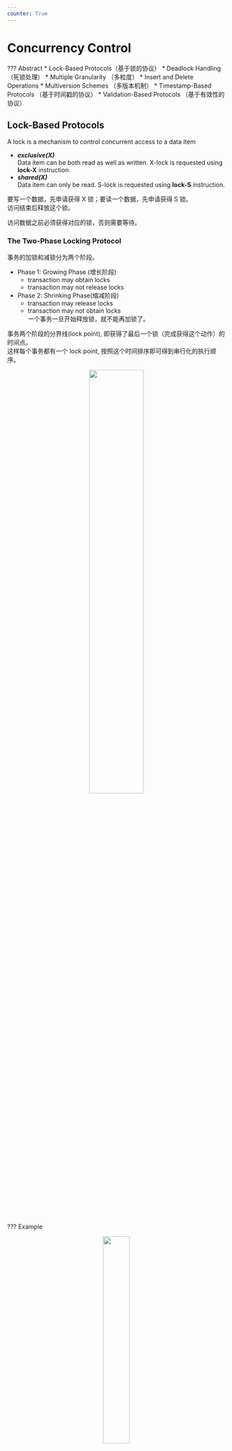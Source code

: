 ```yaml
---
counter: True  
---
```


# Concurrency Control

??? Abstract
    * Lock-Based Protocols（基于锁的协议）
    * Deadlock Handling （死锁处理）
    * Multiple Granularity （多粒度）
    * Insert and Delete Operations
    * Multiversion Schemes （多版本机制）
    * Timestamp-Based Protocols （基于时间戳的协议）
    * Validation-Based Protocols （基于有效性的协议）

## Lock-Based Protocols

A lock is a mechanism to control concurrent access to a data item

* ***exclusive(X)***  
Data item can be both read as well as written. X-lock is requested using **lock-X** instruction.
* ***shared(X)***  
Data item can only be read. S-lock is requested using **lock-S** instruction.

要写一个数据，先申请获得 X 锁；要读一个数据，先申请获得 S 锁。  
访问结束后释放这个锁。

访问数据之前必须获得对应的锁，否则需要等待。

### The Two-Phase Locking Protocol

事务的加锁和减锁分为两个阶段。  

* Phase 1: Growing Phase (增长阶段)
    * transaction may obtain locks 
    * transaction may not release locks
* Phase 2: Shrinking Phase(缩减阶段)
    * transaction may release locks
    * transaction may not obtain locks  
    一个事务一旦开始释放锁，就不能再加锁了。

事务两个阶段的分界线(lock point), 即获得了最后一个锁（完成获得这个动作）的时间点。  
这样每个事务都有一个 lock point, 按照这个时间排序即可得到串行化的执行顺序。
<div align=center> <img src="http://cdn.hobbitqia.cc/202306022302642.png" width = 50%/> </div>

??? Example
    <div align=center> <img src="http://cdn.hobbitqia.cc/202306022304628.png" width = 35%/> </div>

<u>**Two-Phase Locking Protocol assures serializability.**</u>  

It can be proved that the transactions can be serialized in the order of their lock points.  
可以按 lock points 串行化，但不是只能按照这么串行化。

上面基本的两阶段封锁协议无法保证事务的可恢复性。

Extensions to basic two-phase locking（基本两阶段封锁） needed to ensure recoverability of freedom from cascading roll-back

* **Strict two-phase locking（严格两阶段封锁）**: a transaction must hold all its exclusive locks till it commits/aborts.  
Ensures recoverability and avoids cascading roll-backs.  
S 锁可以用完就放，但 X 锁必须到提交的时候才能释放（这样别人就不能访问了，无法读脏数据）。代价是降低并发度。
* **Rigorous two-phase locking（强两阶段封锁）**: a transaction must hold all locks till commit/abort.   
Transactions can be serialized in the order in which they commit.  

<u>**Two-phase locking is not a necessary condition for serializability.**</u>  

??? Example
    <div align=center> <img src="http://cdn.hobbitqia.cc/202306051019848.png" width = 50%/> </div>
    <div align=center> <img src="http://cdn.hobbitqia.cc/202306051024853.png" width = 50%/> </div>

    这里放锁了之后还获得锁了，违背了两阶段封锁协议。  
    所以不遵从两阶段封锁协议，也可以获得冲突可串行的调度。

### 2PL - Proof 

* Proof by Contradiction  
如果有 Ti->Tj 的有向边，那 Ti 的 lockpoint 一定小于 Tj.  
Ti->Tj 肯定有一个冲突的访问（对同一个数据）那 Tj 在获得锁的时候 Ti 已经放锁了，得证。
<div align=center> <img src="http://cdn.hobbitqia.cc/202306051006510.png" width = 50%/> </div>

* Proof by Induction  
只需证明: Lock point 最小的事务，可以无障碍地交换到调度最前。  
假如有事务拦住他了，证明这是不可能发生的。（与 lockpoint 最小矛盾）
<div align=center> <img src="http://cdn.hobbitqia.cc/202306051009473.png" width = 50%/> </div>

### Lock Conversions

通常是先读后修改。但我们不能先得 S 锁再释放后得 X 锁（违背了两阶段协议），也不能直接用 X 锁（降低并发度）。

Two-phase locking with lock conversions:

* First Phase:        
    * can acquire a lock-S or lock-X on a data item
    * can convert a lock-S to a lock-X (*lock-upgrade*)
* Second Phase:
    * can release a lock-S or lock-X
    * can convert a lock-X to a lock-S (*lock-downgrade*)

<div align=center> <img src="http://cdn.hobbitqia.cc/202306051028924.png" width = 30%/> </div>

**This protocol assures serializability.**

申请哪个锁是由数据库内部管理决定，不是由程序员显示调用。（自动加锁）
<div align=center> <img src="http://cdn.hobbitqia.cc/202306051030757.png" width = 50%/> </div>

如果已经有锁了，直接读；否则申请读锁。

## Implementation of Locking

A **lock manager** can be implemented as a separate process to which transactions send lock and unlock requests.  

### Lock Table

Lock table records granted locks and waiting requests.  
<div align=center> <img src="http://cdn.hobbitqia.cc/202306051035648.png" width = 60%/> </div>

每个记录的 id 可以放进哈希表。  
如这里记录 123, T1、T8 获得了 S 锁，但 T2 在等待获得 X 锁。  

T1: lock-X(D) 通过 D 的 id 找到哈希表上的项，在对应项上增加。根据是否相容决定是获得锁还是等待。  
unlock 类似，先找到对应的数据，拿掉对应的项。同时看后续的项是否可以获得锁。

如果一个事务 commit, 需要放掉所有的锁，我们需要去找。因此我们还需要一个事务的表，标明每个事务所用的锁。

### Deadlock Handling

System is **deadlocked** if there is a set of transactions such that every transaction in the set is waiting for another transaction in the set.

<u>**Two-phase locking does not ensure freedom from deadlocks.**</u>
<div align=center> <img src="http://cdn.hobbitqia.cc/202306051043773.png" width = 50%/> </div>

Deadlock prevention protocols ensure that the system will never enter into a deadlock state. Some prevention strategies:

* Require that each transaction locks all its data items before it begins execution (predeclaration).  
执行前一次性获得所有锁。
* **Impose partial ordering** of all data items and require that a transaction can lock data items only in the order specified by the partial order (graph-based protocol).  
对数据访问规定一种次序。比如规定必须先拿咖啡再拿咖啡伴侣。  
***e.g.*** T1: A-50, B+50. T2: B-10, A+10. 我们可以把第二个事务调换顺序，变为 A+10, B-10. 这样按照 partial order 能降低死锁概率。
* **Timeout-Based Schemes**:  
    * *a transaction waits for a lock only for a specified amount of time*. After that, the wait times out and the transaction is rolled back.   
    等待一会，如果还是等不到就放弃。
    * thus deadlocks are not possible.  
    * simple to implement; but starvation is possible. Also difficult to determine good value of the timeout interval.  
    时长不好规定。但可能有事务老是申请不到自己的锁。

### Deadlock Detection

定期检查数据库内是否有死锁，如果有就选择一个事务将其回滚。  

**wait-for graph**
<div align=center> <img src="http://cdn.hobbitqia.cc/202306051109304.png" width = 50%/> </div>

这里的箭头表示在等待锁。如 T17->T18 表示 T17 在等待 T18 的锁。  
如果形成了环，就说明出现了死锁。

通过刚刚的 Lock Table, 我们可以得到等待关系。（后面的 waited 等待前面的 granted）

When deadlock is  detected :

* Some transaction will have to rolled back (made a **victim**) to break deadlock.  Select that transaction as victim that will incur minimum cost.  

* Rollback -- determine how far to roll back transaction
    * Total rollback: Abort the transaction and then restart it.
    * More effective to roll back transaction only as far as necessary to break deadlock.
    Starvation happens if same transaction is always chosen as victim. Include the number of rollbacks in the cost factor to avoid starvation

??? Example
    <div align=center> <img src="http://cdn.hobbitqia.cc/202306051115479.png" width = 50%/> </div>

    T1 等 T2, T2 等 T6, T6 等 T1.(注意这里 T5 是等待 T6 而不是 T2)

### Graph-Based Protocols

假设我们知道数据是按偏序访问的，可以有更高级的协议。  
数据按照某种偏序关系访问。
<div align=center> <img src="http://cdn.hobbitqia.cc/202306051121990.png" width = 40%/> </div>

The ***tree-protocol*** is a simple kind of graph protocol. 

* **Only exclusive locks** are allowed.  
只有这种锁。
* The first lock by Ti may be on any data item. Subsequently, a data Q can be locked by Ti only if the parent of Q is currently locked by Ti.  
第一个锁可以放任意地方，后面的锁只能在父节点锁住时才能往下锁。
* Data items may be unlocked at any time.  
* A data item that has been locked and unlocked by Ti  cannot subsequently be relocked by Ti   
放了之后不能再加锁了。  

??? Example
    <div align=center> <img src="http://cdn.hobbitqia.cc/202306062011016.png" width = 50%/> </div>

    比如这里我们先锁 D, 随后锁 G, 放掉, 锁 H, 这时 D 已经没用了可以放掉。随后我们锁 J, H 也就没用了也可以放掉。最后放掉  J. 

<u>**The tree protocol ensures conflict serializability as well as freedom from deadlock.**</u> 

* Advantages
    * Unlocking may occur earlier in the tree-locking protocol than in the two-phase locking protocol.  
    shorter waiting times, and increase in concurrency  
    锁可以更早释放，不用等待第二阶段。用完就可以放，提高了并发度。
    * protocol is **deadlock-free**  
    no rollbacks are required
* Disadvantages
    * Protocol does *not guarantee recoverability* or cascade freedom  
    Need to introduce commit dependencies to ensure recoverability  
    早放锁，意味着可能会读脏数据，不可恢复。这就对 commit 顺序有要求。
    * Transactions may have to *lock more data items* than needed.
        * increased locking overhead, and additional waiting time  
        比如刚刚的图中，我们访问 G, J, 需要从 D 开始访问。会锁上更多数据。  
        * potential decrease in concurrency

## Multiple Granularity

可以锁在记录上(如 `update table set ...;`)，也可以锁在整个表上(如 `select * from table;`)。  

Granularity of locking (level in tree where locking is done):

* **fine granularity（细粒度）** (lower in tree): high concurrency, high locking overhead
* **coarse granularity（粗粒度）** (higher in tree): low locking overhead, low concurrency
 
??? Example "Example of Granularity Hierarchy"
    <div align=center> <img src="http://cdn.hobbitqia.cc/202306051140017.png" width = 50%/> </div>

    The levels, starting from the coarsest (top) level are
    
    * database
    * area 
    * File(table)
    * record   

### Intention Lock Modes

记录和表上都可以加 S/X 锁。但是当事务涉及到多个粒度，如何判断是否冲突，如一个表的 S 锁和一个记录的 X 锁是冲突的。  
我们引入了其他锁，意向锁(IS, IX, SIX)

* 如果一个事务要给一个记录加 S 锁，那也要在表上加 IS 锁。（意向共享锁）
* 如果一个事务要给一个记录加 X 锁，那也要在表上加 IX 锁。（意向排他锁）
* SIX 锁是 S 和 IX 锁的结合。要读整个表，但可能对其中某些记录进行修改。（共享意向排他）  

这样当我们想向一个表上 S 锁时，发现表上有 IX 锁，这样我们很快就发现了冲突，需要等待。  
IS 和 IX 是不冲突的。在表上是不冲突的，可能在记录上冲突（即对一个记录又读又写，冲突发生在记录层面而非表）。

<div align=center> <img src="http://cdn.hobbitqia.cc/202306062026763.png" width = 50%/> </div>

* **intention-shared (IS)**: indicates explicit locking at a lower level of the tree but only with shared locks.  
在下面会加 S 锁。
* **intention-exclusive (IX)**: indicates explicit locking at a lower level with exclusive or shared locks  
在下面会加 X 锁。
* **shared and intention-exclusive (SIX)**: the subtree rooted by that node is locked explicitly in shared mode and explicit locking is being done at a lower level with exclusive-mode locks.

<div align=center> <img src="http://cdn.hobbitqia.cc/202306062033999.png" width = 50%/> </div>

要符合相容矩阵。从最粗的粒度开始访问。要加锁的时候注意，对父亲的锁有要求。

??? Example
    <div align=center> <img src="http://cdn.hobbitqia.cc/202306062035862.png" width = 50%/> </div>

    加锁是从上往下，放锁是从下往上。  
    先对 DB 加 IX, 对 A1 加 IX, 对 Fa 加 SIX, 对某些记录加 X. 其他记录就不用再加 S 锁了(因为表是 SIX).  

## Insert and Delete Operations

数据库里除了 R/W 还有插入、删除等操作。  
需要定义 R/W 和插入/删除是否冲突。

If two-phase locking is used :

* A delete operation may be performed only if the transaction deleting the tuple has an exclusive lock on the tuple to be deleted.  
删除前需要加 X 锁。
* A transaction that inserts a new tuple into the database is given an X-mode lock on the tuple  
插入之前是没有这个数据的，无法先加锁。应该插入之后马上加上 X 锁。

Insertions and deletions can lead to the *phantom phenomenon*.  
因此只是加锁不能保证串行化。  

### Index Locking Protocol

其实插入/删除操作隐含地修改了信息，只是没有被表示出来。我们可以这个信息显示化，加锁。  
如果表上有索引，我们在扫描索引的时候会在叶子修改，我们在这里进行检测。
<div align=center> <img src="http://cdn.hobbitqia.cc/202306062047538.png" width = 50%/> </div>

??? Example "Index Locking on a B+ -Tree"
    <div align=center> <img src="http://cdn.hobbitqia.cc/202306062051214.png" width = 50%/> </div>

    先在叶子页加锁，再在记录上加锁。  
    如果我们要插入，比如 18. 这时插入到了 10 这页，发现这页被锁住了，无法插入，这样就确保了这个范围内无法被插入，不会有幽灵问题。  

也可以使用谓词锁。把这个位置锁上（比如刚刚 11 到 50 这个区间），后续如果要插入 18 落入这个区间，我们就能检查出来。但这样实现是比较复杂的。

### Next-Key Locking To Prevent Phantoms

刚刚的例子中, 10 不在范围内，但我们把这页都锁住了，仍然插不进去，影响了并发度。 

Next-key locking protocol: provides higher concurrency

* Lock all values that satisfy index lookup (match lookup value, or fall in lookup range)
* Also lock next key value in index  
even for inserts/deletes
* Lock mode: S for lookups, X for insert/delete/update

!!! Example "Next-Key Locking"
    <div align=center> <img src="http://cdn.hobbitqia.cc/202306062100918.png" width = 50%/> </div>

    查询 7 到 16, 我们把索引项锁起来，把下一个索引值 18 也锁起来。插入的时候要申请这个锁和比插入值大的下一个值的锁，这里插入 15 时就要申请 15 和 18 的锁，冲突无法插入。插入 7 同理。